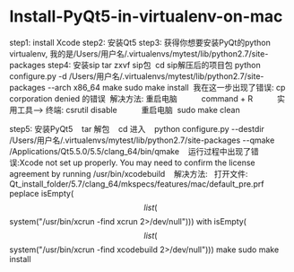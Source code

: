 # Install-PyQt5-in-virtualenv-on-mac
step1: install Xcode
step2: 安装Qt5
step3: 获得你想要安装PyQt的python virtualenv, 我的是/Users/用户名/.virtualenvs/mytest/lib/python2.7/site-packages
step4: 安装sip
  tar zxvf sip包
  cd sip解压后的项目包
  python configure.py -d /Users/用户名/.virtualenvs/mytest/lib/python2.7/site-packages --arch x86_64
  make
  sudo make install
  我在这一步出现了错误: cp corporation denied 的错误
  解决方法: 重启电脑
           command + R 
           实用工具--> 终端: csrutil disable
           重启电脑
  sudo make clean
 
 step5: 安装PyQt5
    tar 解包
    cd 进入
    python configure.py --destdir /Users/用户名/.virtualenvs/mytest/lib/python2.7/site-packages --qmake /Applications/Qt5.5.0/5.5/clang_64/bin/qmake
    运行过程中出现了错误:Xcode not set up properly. You may need to confirm the license agreement by running /usr/bin/xcodebuild
    解决方法:
    打开文件: Qt_install_folder/5.7/clang_64/mkspecs/features/mac/default_pre.prf
    peplace isEmpty($$list($$system("/usr/bin/xcrun -find xcrun 2>/dev/null"))) with 
    isEmpty($$list($$system("/usr/bin/xcrun -find xcodebuild 2>/dev/null")))
    make 
    sudo make install 
    
           
